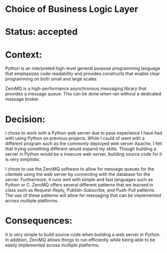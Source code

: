# Choice of Business Logic Layer

# Status: accepted

# Context:

Python is an interpreted high-level general purpose programming language that 
emphasizes code readability and provides constructs that enable clear programming
on both small and large scales.

ZeroMQ is a high-performance asynchronous messaging library that provides a message
queue. This can be done when ran without a dedicated message broker. 

# Decision:

I chose to work with a Python web server due to pass experience I have had with 
using Python on previous projects. While I could of went with a different program 
such as the commonly deployed web server Apache, I felt that trying something
different would expand my skills. Though building a server in Python would be a 
insecure web server, building source code for it is very simplistic.  

I chose to use the ZeroMQ software to allow for message queues for the clientele using
the web server by connecting with the database for the server. Furthermore, it
runs well with simple and fast languages such as Python or C. ZeroMQ offers several 
different patterns that we learned in class such as Request-Reply, Publish-Subscribe, 
and Push-Pull patterns. The use of these patterns will allow for messaging that can be 
implemented across multiple platforms. 

# Consequences:

It is very simple to build source code when building a web server in Python. In 
addition, ZeroMQ allows things to run efficiently while being able to be easily 
implemented across multiple platforms.
 
